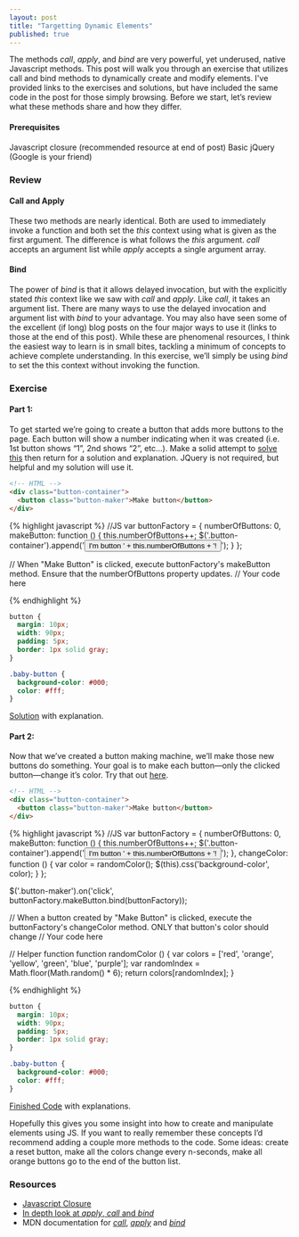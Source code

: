 ```yaml
---
layout: post
title: "Targetting Dynamic Elements"
published: true
---
```


The methods *call*, *apply*, and *bind* are very powerful, yet underused, native Javascript methods. This post will walk you through an exercise that utilizes call and bind methods to dynamically create and modify elements. I've provided links to the exercises and solutions, but have included the same code in the post for those simply browsing. Before we start, let’s review what these methods share and how they differ.

#### Prerequisites
Javascript closure (recommended resource at end of post)
Basic jQuery (Google is your friend)

### Review
#### Call and Apply
These two methods are nearly identical. Both are used to immediately invoke a function and both set the *this* context using what is given as the first argument. The difference is what follows the *this* argument. *call* accepts an argument list while *apply* accepts a single argument array.

#### Bind
The power of *bind* is that it allows delayed invocation, but with the explicitly stated *this* context like we saw with *call* and *apply*. Like *call*, it takes an argument list. There are many ways to use the delayed invocation and argument list with *bind* to your advantage. You may also have seen some of the excellent (if long) blog posts on the four major ways to use it (links to those at the end of this post). While these are phenomenal resources, I think the easiest way to learn is in small bites, tackling a minimum of concepts to achieve complete understanding. In this exercise, we’ll simply be using *bind* to set the this context without invoking the function.

### Exercise
#### Part 1:
To get started we’re going to create a button that adds more buttons to the page. Each button will show a number indicating when it was created (i.e. 1st button shows “1”, 2nd shows “2”, etc…). Make a solid attempt to [solve this](https://jsfiddle.net/bananabanananana/c1zxn82e/1/) then return for a solution and explanation. JQuery is not required, but helpful and my solution will use it.

```html
<!-- HTML -->
<div class="button-container">
  <button class="button-maker">Make button</button>
</div>
```

{% highlight javascript %}
//JS
var buttonFactory = {
  numberOfButtons: 0,
  makeButton: function () {
    this.numberOfButtons++;
    $('.button-container').append('<button class="baby-button">I\'m button ' + this.numberOfButtons + '!</button>');
  }
};

// When "Make Button" is clicked, execute buttonFactory's makeButton method. Ensure that the numberOfButtons property updates.
// Your code here

{% endhighlight %}

```css
button {
  margin: 10px;
  width: 90px;
  padding: 5px;
  border: 1px solid gray;
}

.baby-button {
  background-color: #000;
  color: #fff;
}
```

[Solution](https://jsfiddle.net/bananabanananana/poxac4pe/2/) with explanation.

#### Part 2:
Now that we’ve created a button making machine, we’ll make those new buttons do something. Your goal is to make each button—only the clicked button—change it’s color. Try that out [here](https://jsfiddle.net/bananabanananana/nem3smtj/1/).

```html
<!-- HTML -->
<div class="button-container">
  <button class="button-maker">Make button</button>
</div>
```

{% highlight javascript %}
//JS
var buttonFactory = {
  numberOfButtons: 0,
  makeButton: function () {
    this.numberOfButtons++;
    $('.button-container').append('<button class="baby-button">I\'m button ' + this.numberOfButtons + '!</button>');
  },
  changeColor: function () {
    var color = randomColor();
    $(this).css('background-color', color);
  }
};

$('.button-maker').on('click', buttonFactory.makeButton.bind(buttonFactory));

// When a button created by "Make Button" is clicked, execute the buttonFactory's changeColor method. ONLY that button's color should change
// Your code here



// Helper function
function randomColor () {
  var colors = ['red', 'orange', 'yellow', 'green', 'blue', 'purple'];
  var randomIndex = Math.floor(Math.random() * 6);
  return colors[randomIndex];
}

{% endhighlight %}

```css
button {
  margin: 10px;
  width: 90px;
  padding: 5px;
  border: 1px solid gray;
}

.baby-button {
  background-color: #000;
  color: #fff;
}
```

[Finished Code](https://jsfiddle.net/bananabanananana/6bbhvao1/4/) with explanations.

Hopefully this gives you some insight into how to create and manipulate elements using JS. If you want to really remember these concepts I’d recommend adding a couple more methods to the code. Some ideas: create a reset button, make all the colors change every n-seconds, make all orange buttons go to the end of the button list.

### Resources
- [Javascript Closure](http://javascriptissexy.com/understand-javascript-closures-with-ease/)
- [In depth look at *apply*, *call* and *bind*](http://javascriptissexy.com/javascript-apply-call-and-bind-methods-are-essential-for-javascript-professionals/)
- MDN documentation for [*call*](https://developer.mozilla.org/en-US/docs/Web/JavaScript/Reference/Global_Objects/Function/call), [*apply*](https://developer.mozilla.org/en-US/docs/Web/JavaScript/Reference/Global_Objects/Function/apply) and [*bind*](https://developer.mozilla.org/en-US/docs/Web/JavaScript/Reference/Global_Objects/Function/bind)


